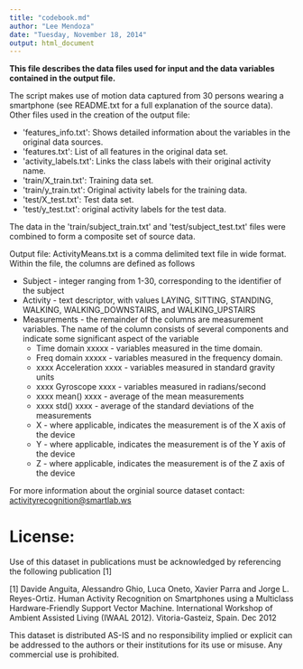 ```yaml
---
title: "codebook.md"
author: "Lee Mendoza"
date: "Tuesday, November 18, 2014"
output: html_document
---
```


**This file describes the data files used for input and the data variables contained in the output file.**

The script makes use of motion data captured from 30 persons wearing a smartphone (see README.txt for a full explanation of the source data). Other files used in the creation of the output file:
- 'features_info.txt': Shows detailed information about the variables in the original data sources.
- 'features.txt': List of all features in the original data set.
- 'activity_labels.txt': Links the class labels with their original activity name.
- 'train/X_train.txt': Training data set.
- 'train/y_train.txt': Original activity labels for the training data.
- 'test/X_test.txt': Test data set.
- 'test/y_test.txt': original activity labels for the test data.

The data in the 'train/subject_train.txt' and 'test/subject_test.txt' files were combined to form a composite set of source data. 

Output file: ActivityMeans.txt is a comma delimited text file in wide format. Within the file, the columns are defined as follows

- Subject - integer ranging from 1-30, corresponding to the identifier of the subject
- Activity - text descriptor, with values LAYING, SITTING, STANDING, WALKING, WALKING_DOWNSTAIRS, and WALKING_UPSTAIRS
- Measurements - the remainder of the columns are measurement variables. The name of the column consists of several components and indicate some significant aspect of the variable
    - Time domain xxxxx - variables measured in the time domain.
    - Freq domain xxxxx - variables measured in the frequency domain.
    - xxxx Acceleration xxxx - variables measured in standard gravity units
    - xxxx Gyroscope xxxx - variables measured in radians/second
    - xxxx mean() xxxx - average of the mean measurements
    - xxxx std() xxxx - average of the standard deviations of the measurements
    - X - where applicable, indicates the measurement is of the X axis of the device
    - Y - where applicable, indicates the measurement is of the Y axis of the device
    - Z - where applicable, indicates the measurement is of the Z axis of the device




For more information about the orginial source dataset contact: activityrecognition@smartlab.ws

License:
========
Use of this dataset in publications must be acknowledged by referencing the following publication [1] 

[1] Davide Anguita, Alessandro Ghio, Luca Oneto, Xavier Parra and Jorge L. Reyes-Ortiz. Human Activity Recognition on Smartphones using a Multiclass Hardware-Friendly Support Vector Machine. International Workshop of Ambient Assisted Living (IWAAL 2012). Vitoria-Gasteiz, Spain. Dec 2012

This dataset is distributed AS-IS and no responsibility implied or explicit can be addressed to the authors or their institutions for its use or misuse. Any commercial use is prohibited.
